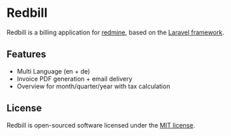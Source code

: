 # Redbill

Redbill is a billing application for [redmine](https://www.redmine.org/), based on the [Laravel framework](http://laravel.com/).

## Features

- Multi Language (en + de)
- Invoice PDF generation + email delivery
- Overview for month/quarter/year with tax calculation

## License

Redbill is open-sourced software licensed under the [MIT license](http://opensource.org/licenses/MIT).
